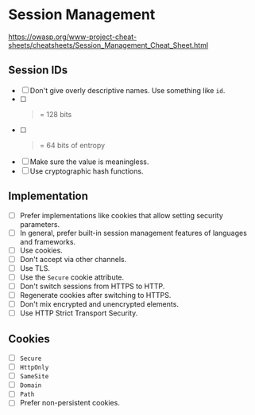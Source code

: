 # Session Management

<https://owasp.org/www-project-cheat-sheets/cheatsheets/Session_Management_Cheat_Sheet.html>

## Session IDs
- [ ]  Don't give overly descriptive names.  Use something like `id`.
- [ ]  >= 128 bits
- [ ]  >= 64 bits of entropy
- [ ]  Make sure the value is meaningless.
- [ ]  Use cryptographic hash functions.

## Implementation
- [ ]  Prefer implementations like cookies that allow setting security parameters.
- [ ]  In general, prefer built-in session management features of languages and frameworks.
- [ ]  Use cookies.
- [ ]  Don't accept via other channels.
- [ ]  Use TLS.
- [ ]  Use the `Secure` cookie attribute.
- [ ]  Don't switch sessions from HTTPS to HTTP.
- [ ]  Regenerate cookies after switching to HTTPS.
- [ ]  Don't mix encrypted and unencrypted elements.
- [ ]  Use HTTP Strict Transport Security.

## Cookies
- [ ]  `Secure`
- [ ]  `HttpOnly`
- [ ]  `SameSite`
- [ ]  `Domain`
- [ ]  `Path`
- [ ]  Prefer non-persistent cookies.
